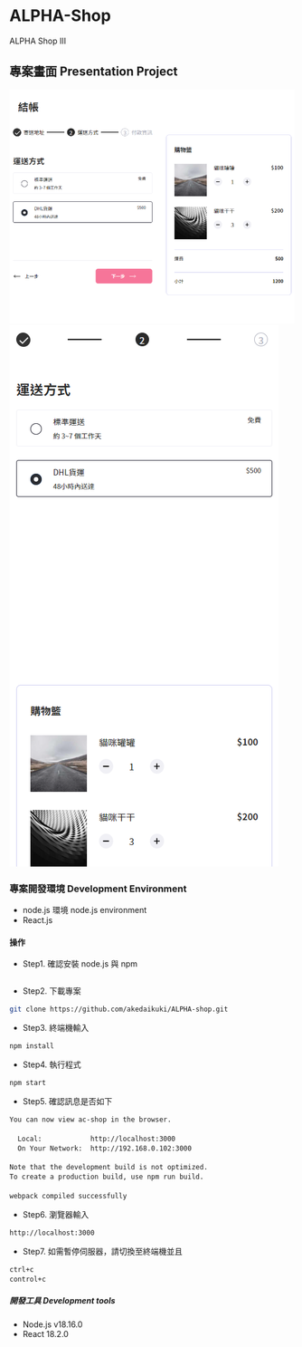 # ALPHA-Shop

ALPHA Shop III

## 專案畫面 Presentation Project

![MyImage](https://github.com/akedaikuki/ALPHA-shop/blob/main/Photo/ReactAppIII.png)
![MyImage](https://github.com/akedaikuki/ALPHA-shop/blob/main/Photo/ReactAppIII2.png)

### 專案開發環境 Development Environment

- node.js 環境 node.js environment
- React.js

#### 操作

- Step1. 確認安裝 node.js 與 npm

```bash

```

- Step2. 下載專案

```bash
git clone https://github.com/akedaikuki/ALPHA-shop.git
```

- Step3. 終端機輸入

```bash
npm install
```

- Step4. 執行程式

```bash
npm start
```

- Step5. 確認訊息是否如下

```bash
You can now view ac-shop in the browser.

  Local:            http://localhost:3000
  On Your Network:  http://192.168.0.102:3000

Note that the development build is not optimized.
To create a production build, use npm run build.

webpack compiled successfully
```

- Step6. 瀏覽器輸入

```bash
http://localhost:3000
```

- Step7. 如需暫停伺服器，請切換至終端機並且

```bash
ctrl+c
control+c
```

##### 開發工具 Development tools

- Node.js v18.16.0
- React 18.2.0
